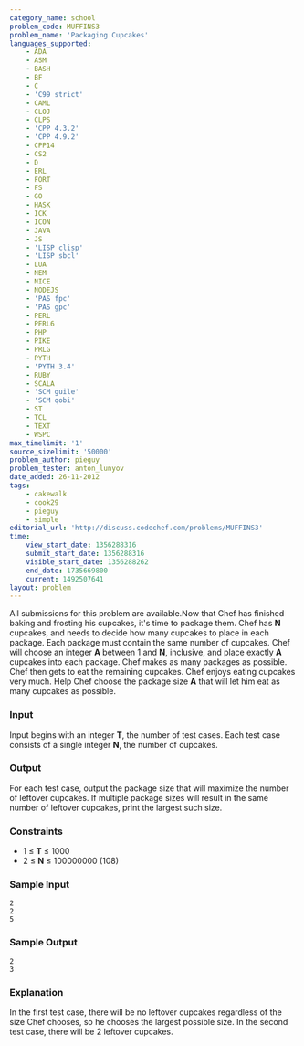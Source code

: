```yaml
---
category_name: school
problem_code: MUFFINS3
problem_name: 'Packaging Cupcakes'
languages_supported:
    - ADA
    - ASM
    - BASH
    - BF
    - C
    - 'C99 strict'
    - CAML
    - CLOJ
    - CLPS
    - 'CPP 4.3.2'
    - 'CPP 4.9.2'
    - CPP14
    - CS2
    - D
    - ERL
    - FORT
    - FS
    - GO
    - HASK
    - ICK
    - ICON
    - JAVA
    - JS
    - 'LISP clisp'
    - 'LISP sbcl'
    - LUA
    - NEM
    - NICE
    - NODEJS
    - 'PAS fpc'
    - 'PAS gpc'
    - PERL
    - PERL6
    - PHP
    - PIKE
    - PRLG
    - PYTH
    - 'PYTH 3.4'
    - RUBY
    - SCALA
    - 'SCM guile'
    - 'SCM qobi'
    - ST
    - TCL
    - TEXT
    - WSPC
max_timelimit: '1'
source_sizelimit: '50000'
problem_author: pieguy
problem_tester: anton_lunyov
date_added: 26-11-2012
tags:
    - cakewalk
    - cook29
    - pieguy
    - simple
editorial_url: 'http://discuss.codechef.com/problems/MUFFINS3'
time:
    view_start_date: 1356288316
    submit_start_date: 1356288316
    visible_start_date: 1356288262
    end_date: 1735669800
    current: 1492507641
layout: problem
---
```

All submissions for this problem are available.Now that Chef has finished baking and frosting his cupcakes, it's time to package them. Chef has **N** cupcakes, and needs to decide how many cupcakes to place in each package. Each package must contain the same number of cupcakes. Chef will choose an integer **A** between 1 and **N**, inclusive, and place exactly **A** cupcakes into each package. Chef makes as many packages as possible. Chef then gets to eat the remaining cupcakes. Chef enjoys eating cupcakes very much. Help Chef choose the package size **A** that will let him eat as many cupcakes as possible.

### Input

Input begins with an integer **T**, the number of test cases. Each test case consists of a single integer **N**, the number of cupcakes.

### Output

For each test case, output the package size that will maximize the number of leftover cupcakes. If multiple package sizes will result in the same number of leftover cupcakes, print the largest such size.

### Constraints

- 1 ≤ **T** ≤ 1000
- 2 ≤ **N** ≤ 100000000 (108)

### Sample Input

```
2
2
5

```
### Sample Output

```
2
3

```
### Explanation

In the first test case, there will be no leftover cupcakes regardless of the size Chef chooses, so he chooses the largest possible size. In the second test case, there will be 2 leftover cupcakes.